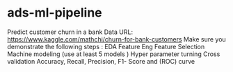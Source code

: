 # ads-ml-pipeline
Predict customer churn in a bank  Data URL: https://www.kaggle.com/mathchi/churn-for-bank-customers  Make sure you demonstrate the following steps :  EDA Feature Eng Feature Selection Machine modeling (use at least 5 models ) Hyper parameter turning Cross validation Accuracy, Recall, Precision, F1- Score and (ROC) curve
